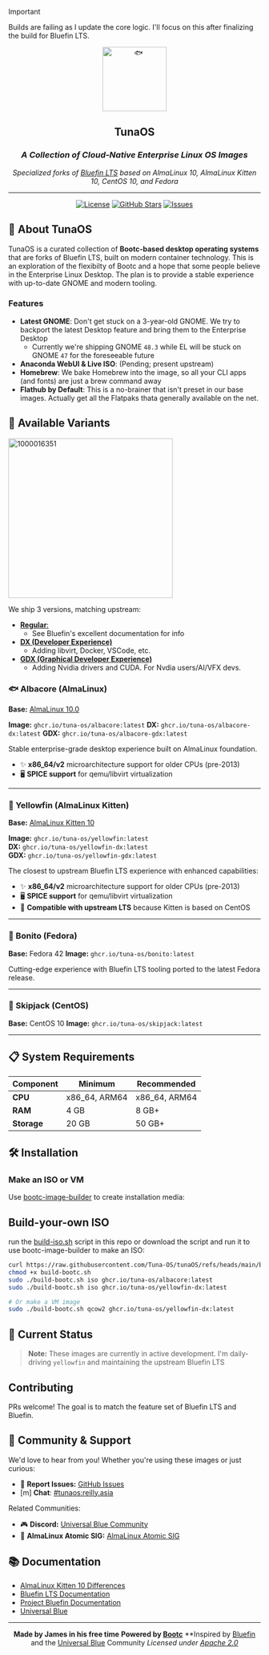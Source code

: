 > [!IMPORTANT]
>Builds are failing as I update the core logic. I'll focus on this after finalizing the build for Bluefin LTS. 

<div align="center">
<picture>
  <source srcset="https://fonts.gstatic.com/s/e/notoemoji/latest/1f41f/512.webp" type="image/webp">
  <img src="https://fonts.gstatic.com/s/e/notoemoji/latest/1f41f/512.gif" alt="🐟" width="128" height="128">
</picture>

## TunaOS
### *A Collection of Cloud-Native Enterprise Linux OS Images*

*Specialized forks of [Bluefin LTS](https://github.com/ublue-os/bluefin-lts) based on AlmaLinux 10, AlmaLinux Kitten 10, CentOS 10, and Fedora*

---

[![License](https://img.shields.io/github/license/hanthor/tunaOS?style=for-the-badge)](LICENSE)
[![GitHub Stars](https://img.shields.io/github/stars/hanthor/tunaOS?style=for-the-badge)](https://github.com/hanthor/tunaOS/stargazers)
[![Issues](https://img.shields.io/github/issues/hanthor/tunaOS?style=for-the-badge)](https://github.com/hanthor/tunaOS/issues)

</div>

## 🚀 About TunaOS

TunaOS is a curated collection of **Bootc-based desktop operating systems** that are forks of Bluefin LTS, built on modern container technology. This is an exploration of the flexibilty of Bootc and a hope that some people believe in the Enterprise Linux Desktop. The plan is to provide a stable experience with up-to-date GNOME and modern tooling. 

### Features

- **Latest GNOME**: Don't get stuck on a 3-year-old GNOME. We try to backport the latest Desktop feature and bring them to the Enterprise Desktop
  - Currently we're shipping GNOME `48.3` while EL will be stuck on GNOME `47` for the foreseeable future
- **Anaconda WebUI & Live ISO**: (Pending; present upstream)
- **Homebrew**: We bake Homebrew into the image, so all your CLI apps (and fonts) are just a brew command away
- **Flathub by Default**: This is a no-brainer that isn't preset in our base images. Actually get all the Flatpaks thata generally available on the net. 

## 🐠 Available Variants

<img width="328" height="318" alt="1000016351" src="https://github.com/user-attachments/assets/759fc093-baf0-4959-900a-5e9c2098f745" />


We ship 3 versions, matching upstream:

- [**Regular**:](https://docs.projectbluefin.io/)
    - See Bluefin's excellent documentation for info 
- [**DX (Developer Experience)**](https://docs.projectbluefin.io/dx)
    - Adding libvirt, Docker, VSCode, etc. 
- [**GDX (Graphical Developer Experience)**](https://docs.projectbluefin.io/gdx)
    - Adding Nvidia drivers and CUDA. For Nvdia users/AI/VFX devs.


### 🐟 Albacore (AlmaLinux)

**Base:** [AlmaLinux 10.0](https://almalinux.org/blog/2025-05-27-welcoming-almalinux-10/)

**Image:** `ghcr.io/tuna-os/albacore:latest` 
**DX:** `ghcr.io/tuna-os/albacore-dx:latest` 
**GDX:** `ghcr.io/tuna-os/albacore-gdx:latest` 


Stable enterprise-grade desktop experience built on AlmaLinux foundation.
- ✨ **x86_64/v2** microarchitecture support for older CPUs (pre-2013)
- 🖥️ **SPICE support** for qemu/libvirt virtualization

---
### 🐠 Yellowfin (AlmaLinux Kitten)

**Base:** [AlmaLinux Kitten 10](https://wiki.almalinux.org/development/almalinux-os-kitten-10.html#container-images)

**Image:** `ghcr.io/tuna-os/yellowfin:latest`  
**DX:** `ghcr.io/tuna-os/yellowfin-dx:latest`  
**GDX:** `ghcr.io/tuna-os/yellowfin-gdx:latest`  


The closest to upstream Bluefin LTS experience with enhanced capabilities:
- ✨ **x86_64/v2** microarchitecture support for older CPUs (pre-2013)
- 🖥️ **SPICE support** for qemu/libvirt virtualization
- 🔄 **Compatible with upstream LTS** because Kitten is based on CentOS

---

### 🎣 Bonito (Fedora)

**Base:** Fedora 42
**Image:** `ghcr.io/tuna-os/bonito:latest`  

Cutting-edge experience with Bluefin LTS tooling ported to the latest Fedora release.

---
### 🍣 Skipjack (CentOS)

**Base:**  CentOS 10
**Image:** `ghcr.io/tuna-os/skipjack:latest`  

---
## 📋 System Requirements

| Component | Minimum | Recommended |
|-----------|---------|-------------|
| **CPU** | x86_64, ARM64 | x86_64, ARM64 |
| **RAM** | 4 GB | 8 GB+ |
| **Storage** | 20 GB | 50 GB+ |

## 🛠️ Installation

### Make an ISO or VM
Use [bootc-image-builder](https://github.com/osbuild/bootc-image-builder) to create installation media:

## Build-your-own ISO
run the [build-iso.sh](https://github.com/Tuna-OS/tunaOS/blob/main/build-iso.sh) script in this repo or download the script and run it to use bootc-image-builder to make an ISO:
```bash
curl https://raw.githubusercontent.com/Tuna-OS/tunaOS/refs/heads/main/build-iso.sh -o build-iso.sh
chmod +x build-bootc.sh
sudo ./build-bootc.sh iso ghcr.io/tuna-os/albacore:latest
sudo ./build-bootc.sh iso ghcr.io/tuna-os/yellowfin-dx:latest

# Or make a VM image
sudo ./build-bootc.sh qcow2 ghcr.io/tuna-os/yellowfin-dx:latest

```

## 🧪 Current Status

> **Note:** These images are currently in active development. I'm daily-driving `yellowfin` and maintaining the upstream Bluefin LTS

## Contributing

PRs welcome! The goal is to match the feature set of Bluefin LTS and Bluefin. 

## 🤝 Community & Support

We'd love to hear from you! Whether you're using these images or just curious:

- 🐛 **Report Issues:** [GitHub Issues](https://github.com/hanthor/tunaOS/issues)
- [m] **Chat**: [#tunaos:reilly.asia](https://matrix.to/#/%23tunaos:reilly.asia) 

Related Communities: 
- 🎮 **Discord:** [Universal Blue Community](https://discord.gg/WEu6BdFEtp)
- 💬 **AlmaLinux Atomic SIG:** [AlmaLinux Atomic SIG](https://chat.almalinux.org/almalinux/channels/sigatomic)

## 📚 Documentation

- [AlmaLinux Kitten 10 Differences](https://wiki.almalinux.org/development/almalinux-os-kitten-10.html#how-is-almalinux-os-kitten-different-from-centos-stream)
- [Bluefin LTS Documentation](https://github.com/ublue-os/bluefin-lts)
- [Project Bluefin Documentation](https://docs.projectbluefin.io)
- [Universal Blue](https://universal-blue.org/)

---

<div align="center">

**Made by James in his free time**
**Powered by [Bootc](https://github.com/bootc-dev/bootc)**
**Inspired by [Bluefin](https://projectbluefin.io) and the [Universal Blue](https://universal-blue.org/) Community
*Licensed under [Apache 2.0](LICENSE)*

</div>
